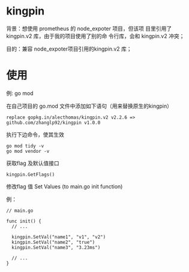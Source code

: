 # kingpin

背景：想使用 prometheus 的 node_expoter 项目，但该项
     目里引用了kingpin.v2 库，由于我的项目使用了别的命
     令行库，会和 kingpin.v2 冲突；

目的：兼容 node_expoter项目引用的kingpin.v2 库；
     
# 使用

例: go mod

在自己项目的 go.mod 文件中添加如下语句（用来替换原生的kingpin）
```
replace gopkg.in/alecthomas/kingpin.v2 v2.2.6 => github.com/zhanglp92/kingpin v1.0.0
```

执行下边命令，使其生效
```
go mod tidy -v
go mod vendor -v
```

获取flag 及默认值接口
```
kingpin.GetFlags()
```

修改flag 值
Set Values (to main.go init function)

例：
```
// main.go

func init() {
  // ...
  
  kingpin.SetVal("name1", "v1", "v2")
  kingpin.SetVal("name2", "true")
  kingpin.SetVal("name3", "3.23ms")
  
  // ...
}
```
